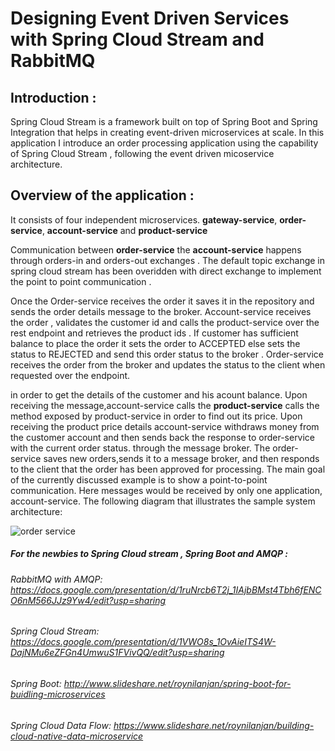 # Designing Event Driven Services with Spring Cloud Stream and RabbitMQ

## Introduction :

Spring Cloud Stream is a framework built on top of Spring Boot and Spring Integration that helps in creating event-driven microservices at scale.
In this application I introduce an order processing application using the capability of Spring Cloud Stream , following the  event driven micoservice architecture. 
## Overview of the application :
It consists of four independent microservices. 
**gateway-service**,
**order-service**,
**account-service** and 
**product-service**

Communication between **order-service** the **account-service** happens through orders-in and orders-out exchanges . The default topic exchange in spring cloud stream has been overidden with direct exchange to implement the point to point communication . 

Once the Order-service receives the order it saves it in the repository and sends the order details message to the broker. Account-service receives the order , validates the customer id and calls the product-service over the rest endpoint and retrieves the product ids . If customer has sufficient balance to place the order it sets the order to ACCEPTED else sets the status to REJECTED and send this order status to the broker . Order-service receives the order from the broker and updates the status to the client when requested over the endpoint.  



in order to get the details of the customer and his acount balance. Upon receiving the message,account-service calls the  **product-service** calls the method exposed by product-service in order to find out its price. Upon receiving the product price details account-service withdraws money from the customer account and then sends back the response to order-service with the current order status. through the message broker. The order-service saves new orders,sends it to a message broker, and then responds to the client that the order has been approved for processing. The main goal of the currently discussed example is to show a point-to-point communication. Here messages would be received by only one application, account-service. The following diagram that illustrates the sample system architecture:


![order service](https://user-images.githubusercontent.com/9249786/50053873-f11a5100-0161-11e9-80e7-af6bb3b96976.png)



##### For the newbies to Spring Cloud stream , Spring Boot and AMQP :

###### RabbitMQ with AMQP: https://docs.google.com/presentation/d/1ruNrcb6T2j_1IAjbBMst4Tbh6fENCO6nM566JJz9Yw4/edit?usp=sharing
###### Spring Cloud Stream: https://docs.google.com/presentation/d/1VWO8s_1OvAieITS4W-DajNMu6eZFGn4UmwuS1FVivQQ/edit?usp=sharing
###### Spring Boot: http://www.slideshare.net/roynilanjan/spring-boot-for-buidling-microservices
###### Spring Cloud Data Flow: https://www.slideshare.net/roynilanjan/building-cloud-native-data-microservice
